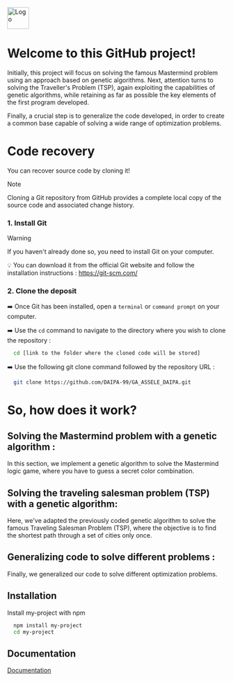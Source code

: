 <img src="https://upload.wikimedia.org/wikipedia/fr/e/e9/EPF_logo_2021.png" alt="Logo" width="50">



# Welcome to this GitHub project!

Initially, this project will focus on solving the famous Mastermind problem using an approach based on genetic algorithms. Next, attention turns to solving the Traveller's Problem (TSP), again exploiting the capabilities of genetic algorithms, while retaining as far as possible the key elements of the first program developed.

Finally, a crucial step is to generalize the code developed, in order to create a common base capable of solving a wide range of optimization problems. 


# Code recovery

You can recover source code by cloning it!

> [!NOTE]
> Cloning a Git repository from GitHub provides a complete local copy of the source code and associated change history. 

### 1. Install Git

> [!WARNING]
> If you haven't already done so, you need to install Git on your computer.

💡 You can download it from the official Git website and follow the installation instructions : https://git-scm.com/

### 2. Clone the deposit 

➡️ Once Git has been installed, open a `terminal` or `command prompt` on your computer.</font>

➡️ Use the `cd` command to navigate to the directory where you wish to clone the repository :

```bash
  cd [link to the folder where the cloned code will be stored]
```
➡️ Use the following git clone command followed by the repository URL :

```bash
  git clone https://github.com/DAIPA-99/GA_ASSELE_DAIPA.git
```

# So, how does it work?

## Solving the Mastermind problem with a genetic algorithm :
In this section, we implement a genetic algorithm to solve the Mastermind logic game, where you have to guess a secret color combination.



## Solving the traveling salesman problem (TSP) with a genetic algorithm:
Here, we've adapted the previously coded genetic algorithm to solve the famous Traveling Salesman Problem (TSP), where the objective is to find the shortest path through a set of cities only once.

## Generalizing code to solve different problems :
Finally, we generalized our code to solve different optimization problems. 
## Installation

Install my-project with npm

```bash
  npm install my-project
  cd my-project
```
    
## Documentation

[Documentation](https://linktodocumentation)
